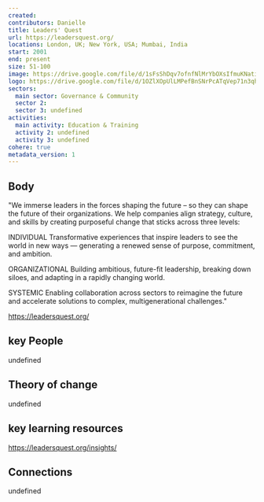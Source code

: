 ```yaml
---
created:
contributors: Danielle
title: Leaders' Quest
url: https://leadersquest.org/
locations: London, UK; New York, USA; Mumbai, India
start: 2001
end: present
size: 51-100
image: https://drive.google.com/file/d/1sFsShDqv7ofnfNlMrYbOXsIfmuKNatiY/view?usp=drive_link
logo: https://drive.google.com/file/d/1OZlXOpUlLMPefBnSNrPcATqVep71n3qh/view?usp=drive_link
sectors:
  main sector: Governance & Community
  sector 2: 
  sector 3: undefined
activities: 
  main activity: Education & Training
  activity 2: undefined
  activity 3: undefined
cohere: true
metadata_version: 1
---
```



## Body

"We immerse leaders in the forces shaping the future – so they can shape the future of their organizations. We help companies align strategy, culture, and skills by creating purposeful change that sticks across three levels:

INDIVIDUAL
Transformative experiences that inspire leaders to see the world in new ways — generating a renewed sense of purpose, commitment, and ambition.

ORGANIZATIONAL
Building ambitious, future-fit leadership, breaking down siloes, and adapting in a rapidly changing world.

SYSTEMIC
Enabling collaboration across sectors to reimagine the future and accelerate solutions to complex, multigenerational challenges."

https://leadersquest.org/

## key People

undefined

## Theory of change

undefined

## key learning resources

https://leadersquest.org/insights/

## Connections

undefined


